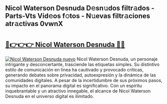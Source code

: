 ## Nicol Waterson Desnuda D𝚎sn𝚞dos filtr𝚊dos - Parts-Vts Vid𝚎os f𝚘tos - N𝚞evas filtr𝚊ciones atr𝚊ctivas 0vwnX

# <h2><a href="http://mb3hfc.tromn.icu/?c=Nicol+Waterson+Desnuda">🔗👉👉👉 Nicol Waterson Desnuda 🔗🔗</a></h2>

[![Nicol Waterson Desnuda nuevo](https://i.imgur.com/pEAQMta.gif)](http://mb3hfc.tromn.icu/?c=Nicol+Waterson+Desnuda)
Nicol Waterson Desnuda, un personaje intrigante y desconcertante, trasciende las etiquetas simples. Su distintivo estilo de comunicación en línea ha cautivado y provocado críticas, generando debates sobre privacidad, autoexpresión y la dinámica de las comunidades digitales. A pesar de la incertidumbre de sus próximos pasos, su impacto en el panorama digital es significativo. Con un espíritu inquebrantable y un atractivo innegable, el alcance de Nicol Waterson Desnuda en el universo digital es ilimitado.
